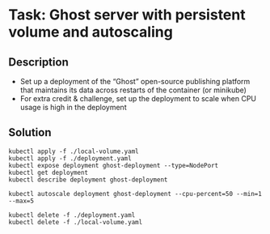 # Task: Ghost server with persistent volume and autoscaling

## Description

* Set up a deployment of the “Ghost” open-source publishing platform that maintains its data across restarts of the container (or minikube)
* For extra credit & challenge, set up the deployment to scale when CPU usage is high in the deployment

## Solution

```
kubectl apply -f ./local-volume.yaml
kubectl apply -f ./deployment.yaml
kubectl expose deployment ghost-deployment --type=NodePort
kubectl get deployment
kubectl describe deployment ghost-deployment

kubectl autoscale deployment ghost-deployment --cpu-percent=50 --min=1 --max=5

kubectl delete -f ./deployment.yaml
kubectl delete -f ./local-volume.yaml
```
